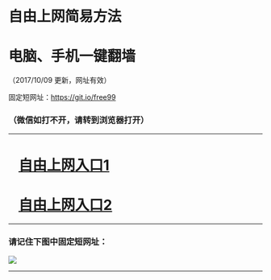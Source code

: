 ﻿# 自由上网简易方法

# 电脑、手机一键翻墙

（2017/10/09 更新，网址有效）

固定短网址：https://git.io/free99

### （微信如打不开，请转到浏览器打开）


***





# &nbsp;&nbsp; <a href="http://ft1211531395.fwq-tz-1001.info/fwqtz01.html?t=100900126426 " target="_blank">自由上网入口1</a>
# &nbsp;&nbsp; <a href="http://ft1003514950.fwq-tz-1002.info/fwqtz02.html?t=10090016310 " target="_blank">自由上网入口2</a>
***

### 请记住下图中固定短网址：

<img src="https://s3-us-west-2.amazonaws.com/fwq-1001/yjfq-20170905okok.png" /> 


***

